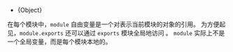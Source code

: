 <!-- YAML
added: v0.1.16
-->

<!-- type=var -->
<!-- name=module -->

* {Object}

在每个模块中，`module` 自由变量是一个对表示当前模块的对象的引用。
为方便起见，`module.exports` 还可以通过 `exports` 模块全局地访问 。
`module` 实际上不是一个全局变量，而是每个模块本地的。


